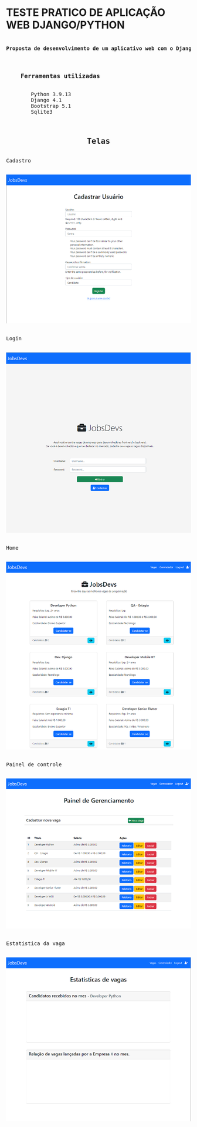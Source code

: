 # TESTE PRATICO DE APLICAÇÃO WEB DJANGO/PYTHON
<pre>
<h4>Proposta de desenvolvimento de um aplicativo web com o Django Framework e Python no Backend.<h4>
<h3>    Ferramentas utilizadas</h3>
        Python 3.9.13
        Django 4.1
        Bootstrap 5.1
        Sqlite3 

</pre>
<pre>
<h2 align=center>Telas</h2>
Cadastro
<p align="center">
<img  src="projeto/src/assets/imgs-job-devs/cadastrar-usuario.png" alt="">
</p>
Login
<p align="center">
<img width="" src="projeto/src/assets/imgs-job-devs/login.png" alt="">
</p>
Home
<p align="center">
<img width="" src="projeto/src/assets/imgs-job-devs/home.png" alt="">
</p>
Painel de controle
<p align="center">
<img width="" src="projeto/src/assets/imgs-job-devs/painel-gerenciamento.png"    alt="">
</p>
Estatistica da vaga
<p align="center">
<img width="" src="projeto/src/assets/imgs-job-devs/estatisticas.png" alt="">
</p>
    
</pre>
